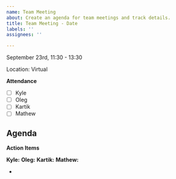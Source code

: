 ```yaml
---
name: Team Meeting
about: Create an agenda for team meetings and track details.
title: Team Meeting - Date
labels: ''
assignees: ''

---
```


September 23rd, 11:30 - 13:30

Location: Virtual

**Attendance**

- [ ] Kyle
- [ ] Oleg
- [ ] Kartik
- [ ] Mathew

**Agenda**
- 
**Action Items**

**Kyle:**
**Oleg:**
**Kartik:**
**Mathew:**

-
